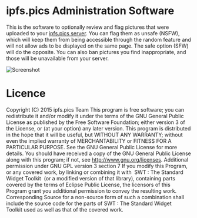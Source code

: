 # ipfs.pics Administration Software

This is the software to optionally review and flag pictures that were uploaded to your [ipfs.pics server](https://github.com/ipfspics/server). 
You can flag them as unsafe (NSFW), which will keep them from being accessible through the random 
feature and will not allow ads to be displayed on the same page. The safe option (SFW) will do the opposite. 
You can also ban pictures you find inappropriate, and those will be unavailable from your server. 

![Screenshot](http://ipfs.pics/ipfs/QmNoeC3JvzdoASgu6fc6SCDbQcijdJgP4jSmoDDipCP69o "Screenshot")

# Licence

Copyright (C) 2015 ipfs.pics Team
This program is free software; you can redistribute it and/or modify it under the terms 
of the GNU General Public License as published by the Free Software Foundation; either 
version 3 of the License, or (at your option) any later version.
This program is distributed in the hope that it will be useful, 
but WITHOUT ANY WARRANTY; without even the implied warranty 
of MERCHANTABILITY or FITNESS FOR A PARTICULAR PURPOSE. See the GNU General Public License for more details.
You should have received a copy of the GNU General Public License 
along with this program; if not, see <http://www.gnu.org/licenses>.
Additional permission under GNU GPL version 3 section 7
If you modify this Program, or any covered work, by linking or 
combining it with  SWT : The Standard Widget Toolkit  (or a modified version of that library), 
containing parts covered by the terms of Eclipse Public License, 
the licensors of this Program grant you additional permission to convey the resulting work. 
Corresponding Source for a non-source form of such a combination shall include the source code 
for the parts of SWT : The Standard Widget Toolkit used as well as that of the covered work.